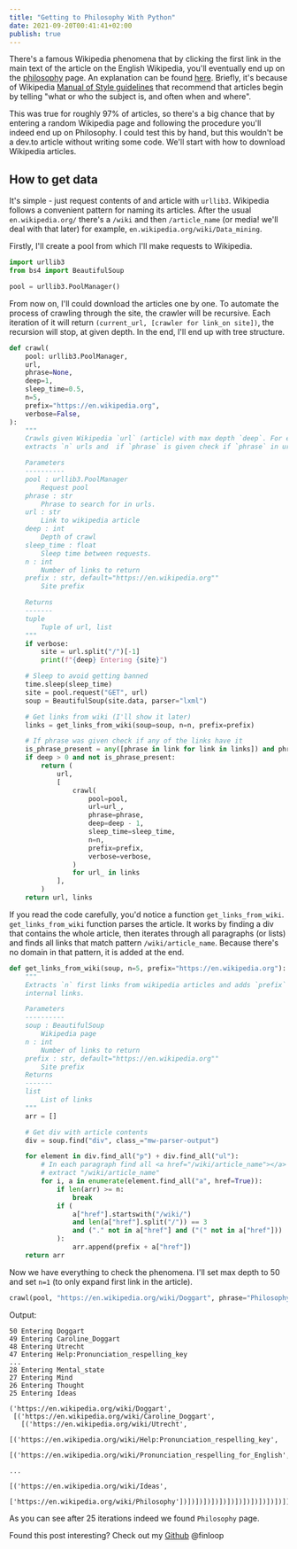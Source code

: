 ```yaml
---
title: "Getting to Philosophy With Python"
date: 2021-09-20T00:41:41+02:00
publish: true
---
```


There's a famous Wikipedia phenomena that by clicking the first link in the main text of the article on the English Wikipedia, you'll eventually end up on the [philosophy](https://en.wikipedia.org/wiki/Philosophy) page. An explanation can be found [here](https://en.wikipedia.org/wiki/Wikipedia:Getting_to_Philosophy). Briefly, it's because of Wikipedia [Manual of Style guidelines](https://en.wikipedia.org/wiki/Wikipedia:MOSBEGIN) that recommend that articles begin by telling "what or who the subject is, and often when and where".

This was true for roughly 97% of articles, so there's a big chance that by entering a random Wikipedia page and following the procedure you'll indeed end up on Philosophy. I could test this by hand, but this wouldn't be a dev.to article without writing some code. We'll start with how to download Wikipedia articles.

## How to get data

It's simple - just request contents of and article with `urllib3`. Wikipedia follows a convenient pattern for naming its articles. After the usual `en.wikipedia.org/` there's a `/wiki` and then `/article_name` (or media! we'll deal with that later) for example, `en.wikipedia.org/wiki/Data_mining`.

Firstly, I'll create a pool from which I'll make requests to Wikipedia.

```python
import urllib3
from bs4 import BeautifulSoup

pool = urllib3.PoolManager()
```

From now on, I'll could download the articles one by one. To automate the process of crawling through the site, the crawler will be recursive. Each iteration of it will return `(current_url, [crawler for link_on site])`, the recursion will stop, at given depth. In the end, I'll end up with tree structure.

```python
def crawl(
    pool: urllib3.PoolManager,
    url,
    phrase=None,
    deep=1,
    sleep_time=0.5,
    n=5,
    prefix="https://en.wikipedia.org",
    verbose=False,
):
    """
    Crawls given Wikipedia `url` (article) with max depth `deep`. For each page
    extracts `n` urls and  if `phrase` is given check if `phrase` in urls.

    Parameters
    ----------
    pool : urllib3.PoolManager
        Request pool
    phrase : str
        Phrase to search for in urls.
    url : str
        Link to wikipedia article
    deep : int
        Depth of crawl
    sleep_time : float
        Sleep time between requests.
    n : int
        Number of links to return
    prefix : str, default="https://en.wikipedia.org""
        Site prefix

    Returns
    -------
    tuple
        Tuple of url, list
    """
    if verbose:
        site = url.split("/")[-1]
        print(f"{deep} Entering {site}")

    # Sleep to avoid getting banned
    time.sleep(sleep_time)
    site = pool.request("GET", url)
    soup = BeautifulSoup(site.data, parser="lxml")

    # Get links from wiki (I'll show it later)
    links = get_links_from_wiki(soup=soup, n=n, prefix=prefix)

    # If phrase was given check if any of the links have it
    is_phrase_present = any([phrase in link for link in links]) and phrase is not None
    if deep > 0 and not is_phrase_present:
        return (
            url,
            [
                crawl(
                    pool=pool,
                    url=url_,
                    phrase=phrase,
                    deep=deep - 1,
                    sleep_time=sleep_time,
                    n=n,
                    prefix=prefix,
                    verbose=verbose,
                )
                for url_ in links
            ],
        )
    return url, links
```

If you read the code carefully, you'd notice a function `get_links_from_wiki`. `get_links_from_wiki` function parses the article. It works by finding a div that contains the whole article, then iterates through all paragraphs (or lists) and finds all links that match pattern `/wiki/article_name`. Because there's no domain in that pattern, it is added at the end.

```python
def get_links_from_wiki(soup, n=5, prefix="https://en.wikipedia.org"):
    """
    Extracts `n` first links from wikipedia articles and adds `prefix` to
    internal links.

    Parameters
    ----------
    soup : BeautifulSoup
        Wikipedia page
    n : int
        Number of links to return
    prefix : str, default="https://en.wikipedia.org""
        Site prefix
    Returns
    -------
    list
        List of links
    """
    arr = []

    # Get div with article contents
    div = soup.find("div", class_="mw-parser-output")

    for element in div.find_all("p") + div.find_all("ul"):
        # In each paragraph find all <a href="/wiki/article_name"></a> and
        # extract "/wiki/article_name"
        for i, a in enumerate(element.find_all("a", href=True)):
            if len(arr) >= n:
                break
            if (
                a["href"].startswith("/wiki/")
                and len(a["href"].split("/")) == 3
                and ("." not in a["href"] and ("(" not in a["href"]))
            ):
                arr.append(prefix + a["href"])
    return arr
```

Now we have everything to check the phenomena. I'll set max depth to 50 and set `n=1` (to only expand first link in the article).

```python
crawl(pool, "https://en.wikipedia.org/wiki/Doggart", phrase="Philosophy", deep=50, n=1, verbose=True)
```

Output:

```output
50 Entering Doggart
49 Entering Caroline_Doggart
48 Entering Utrecht
47 Entering Help:Pronunciation_respelling_key
...
28 Entering Mental_state
27 Entering Mind
26 Entering Thought
25 Entering Ideas

('https://en.wikipedia.org/wiki/Doggart',
 [('https://en.wikipedia.org/wiki/Caroline_Doggart',
   [('https://en.wikipedia.org/wiki/Utrecht',
     [('https://en.wikipedia.org/wiki/Help:Pronunciation_respelling_key',
       [('https://en.wikipedia.org/wiki/Pronunciation_respelling_for_English',

...
                                                 [('https://en.wikipedia.org/wiki/Ideas',
                                                   ['https://en.wikipedia.org/wiki/Philosophy'])])])])])])])])])])])])])])])])])])])])])])])])])])
```

As you can see after 25 iterations indeed we found `Philosophy` page.

Found this post interesting? Check out my [Github](https://github.com/finloop) @finloop

